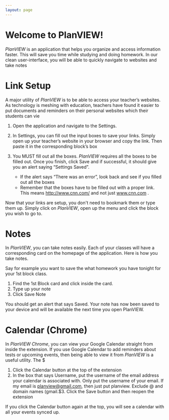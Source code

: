 ```yaml
---
layout: page
---
```


# Welcome to PlanVIEW!

*PlanVIEW* is an application that helps you organize and access information faster. This will save you time while studying and doing homework. In our clean user-interface, you will be able to quickly navigate to websites and take notes

# Link Setup


A major utility of *PlanVIEW* is to be able to access your teacher’s websites. As technology is meshing with education, teachers have found it easier to put documents and reminders on their personal websites which their students can vie

1. Open the application and navigate to the Settings.

2. In Settings, you can fill out the input boxes to save your links. Simply open up your teacher’s website in your browser and copy the link. Then paste it in the corresponding block’s box

3. You MUST fill out all the boxes. *PlanVIEW* requires all the boxes to be filled out.
Once you finish, click Save and if successful, it should give you an alert saying             “Settings Saved”.
    * If the alert says “There was an error”, look back and see if you filled out all the boxes
    * Remember that the boxes have to be filled out with a proper link. This means
        http://www.cnn.com/ and not just www.cnn.com .

Now that your links are setup, you don't need to bookmark them or type them up. Simply click on *PlanVIEW*, open up the menu and click the block you wish to go to.

# Notes

In *PlanVIEW*, you can take notes easily. Each of your classes will have a corresponding card on the homepage of the application. Here is how you take notes.


Say for example you want to save the what homework you have tonight for your 1st block class.

1. Find the 1st Block card and click inside the card.
2. Type up your note
3. Click Save Note

You should get an alert that says Saved. Your note has now been saved to your device and will be available the next time you open PlanVIEW.




# Calendar (Chrome)

In *PlanVIEW Chrome*, you can view your Google Calendar straight from inside the extension. If you use Google Calendar to add reminders about tests or upcoming events, then being able to view it from *PlanVIEW* is a useful utility. The $
1. Click the Calendar button at the top of the extension
2. In the box that says Username, put the username of the email address your calendar is associated with. Only put the username of your email. If my email is planview@gmail.com, then just put planview. Exclude @ and domain names (gmail.$3. Click the Save button and then reopen the extension

If you click the Calendar button again at the top, you will see a calendar with all your events synced up.